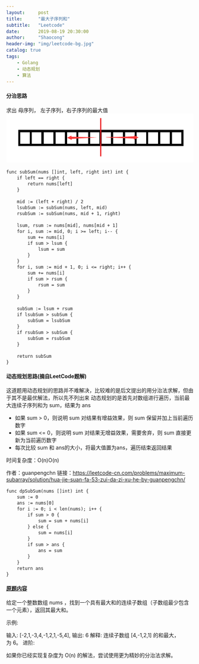 ```yaml
---
layout:     post
title:      "最大子序列和"
subtitle:   "Leetcode"
date:       2019-08-19 20:30:00
author:     "Shaocong"
header-img: "img/leetcode-bg.jpg"
catalog: true
tags:
    - Golang
    - 动态规划
    - 算法
---
```


#### 分治思路
求出 母序列， 左子序列，右子序列的最大值
![img](/img/in-post/sub-max-sum.png)

```golang
func subSum(nums []int, left, right int) int {
    if left == right {
        return nums[left]
    }

    mid := (left + right) / 2
    lsubSum := subSum(nums, left, mid)
    rsubSum := subSum(nums, mid + 1, right)

    lsum, rsum := nums[mid], nums[mid + 1]
    for i, sum := mid, 0; i >= left; i-- {
        sum += nums[i]
        if sum > lsum {
            lsum = sum
        }
    }
    for i, sum := mid + 1, 0; i <= right; i++ {
        sum += nums[i]
        if sum > rsum {
            rsum = sum
        }
    }

    subSum := lsum + rsum
    if lsubSum > subSum {
        subSum = lsubSum
    }
    if rsubSum > subSum {
        subSum = rsubSum
    }

    return subSum
}
```

#### 动态规划思路(摘自LeetCode题解)

这道题用动态规划的思路并不难解决，比较难的是后文提出的用分治法求解，但由于其不是最优解法，所以先不列出来
动态规划的是首先对数组进行遍历，当前最大连续子序列和为 sum，结果为 ans

* 如果 sum > 0，则说明 sum 对结果有增益效果，则 sum 保留并加上当前遍历数字
* 如果 sum <= 0，则说明 sum 对结果无增益效果，需要舍弃，则 sum 直接更新为当前遍历数字
* 每次比较 sum 和 ans的大小，将最大值置为ans，遍历结束返回结果

时间复杂度：O(n)O(n)

作者：guanpengchn
链接：https://leetcode-cn.com/problems/maximum-subarray/solution/hua-jie-suan-fa-53-zui-da-zi-xu-he-by-guanpengchn/

```goland
func dpSubSum(nums []int) int {
    sum := 0
    ans := nums[0]
    for i := 0; i < len(nums); i++ {
        if sum > 0 {
            sum = sum + nums[i]
        } else {
            sum = nums[i]
        }
        if sum > ans {
            ans = sum
        }
    }
    return ans
}
```

#### [原题内容](https://leetcode-cn.com/problems/maximum-subarray/)

给定一个整数数组 nums ，找到一个具有最大和的连续子数组（子数组最少包含一个元素），返回其最大和。

示例:

输入: [-2,1,-3,4,-1,2,1,-5,4],
输出: 6
解释: 连续子数组 [4,-1,2,1] 的和最大，为 6。
进阶:

如果你已经实现复杂度为 O(n) 的解法，尝试使用更为精妙的分治法求解。

